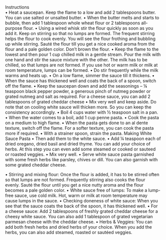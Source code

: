 Instructions	
•	Heat a saucepan. Keep the flame to a low and add 2 tablespoons butter. You can use salted or unsalted butter.
•	When the butter melts and starts to bubble, then add 1 tablespoon whole wheat flour or 2 tablespoons all-purpose flour.
•	Using a wired whisk stir the flour quickly as soon as you add it. Keep on stirring so that no lumps are formed. The frequent stirring helps the flour to cook evenly. You will see the flour frothing and bubbling up while stirring. Sauté the flour till you get a nice cooked aroma from the flour and a pale golden color. Don’t brown the flour.
•	Keep the flame to the lowest and then pour 1 cup chilled milk in a gentle stream. Pour the milk with one hand and stir the sauce mixture with the other. The milk has to be chilled, so that lumps are not formed. If you use hot or warm milk or milk at room temperature, lumps can be formed.
•	Do stir frequently while the milk warms and heats up.
•	On a low flame, simmer the sauce till it thickens.
•	When the sauce has thickened well and coats the back of a spoon, switch off the flame.
•	Keep the saucepan down and add the seasonings – ¼ teaspoon black pepper powder, a generous pinch of nutmeg powder or grated nutmeg and salt as required. For a cheese sauce, you can add 2 tablespoons of grated cheddar cheese
•	Mix very well and keep aside. Do note that on cooling white sauce will thicken more. So you can keep the consistency accordingly.
•	Boil 4 cups water with ½ teaspoon salt in a pan.
•	When the water comes to a boil, add 1 cup penne pasta.
•	Cook the pasta on a medium to high flame.
•	When the pasta gets done to an al dente texture, switch off the flame. For a softer texture, you can cook the pasta more if required.
•	With a strainer spoon, strain the pasta.
Making White Sauce Pasta
•	Then add them to the white sauce.
•	Add ¼ teaspoon each of dried oregano, dried basil and dried thyme. You can add your choice of herbs. At this step you can even add some steamed or cooked or sauteed or roasted veggies.
•	Mix very well.
•	Serve white sauce pasta garnished with some fresh herbs like parsley, chives or dill. You can also garnish with some grated cheddar cheese.


•	Stirring and mixing flour: Once the flour is added, it has to be stirred often so that lumps are not formed. Frequently stirring also cooks the flour evenly. Sauté the flour until you get a nice nutty aroma and the flour becomes a pale golden color.
•	White sauce free of lumps: To make a lump-free sauce, use cold milk. Hot, warm or milk at room temperature may cause lumps in the sauce.
•	Checking doneness of white sauce: When you see that the sauce coats the back of the spoon, it has thickened well.
•	For a cheese sauce: Add 2 tablespoons of freshly grated cheddar cheese for a cheesy white sauce. You can also add 1 tablespoon of grated vegetarian parmesan cheese with the cheddar cheese. 
•	Herbs & Veggies: You can add both fresh herbs and dried herbs of your choice. When you add the herbs, you can also add steamed, roasted or sautéed veggies.


